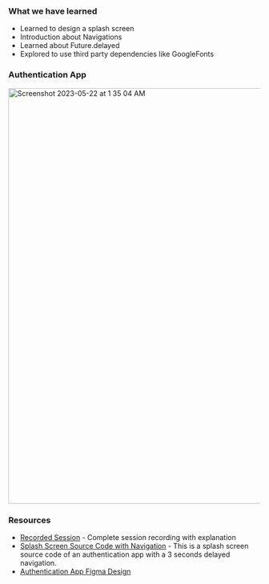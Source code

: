 
### What we have learned

- Learned to design a splash screen
- Introduction about Navigations
- Learned about Future.delayed
- Explored to use third party dependencies like GoogleFonts

### Authentication App

<img width="831" alt="Screenshot 2023-05-22 at 1 35 04 AM" src="https://github.com/msalman2890/dart-flutter-course/assets/64697477/fffe5c2c-c875-44a1-bd77-999ea9e5a466">

### Resources
- [Recorded Session](https://youtu.be/F9v_V7F7CNE) - Complete session recording with explanation
- [Splash Screen Source Code with Navigation](https://github.com/msalman2890/authentication_app_bano_qabil/tree/614c91983fc5ceef68949a28b21daa46b8b889fe) - This is a splash screen source code of an authentication app with a 3 seconds delayed navigation.
- [Authentication App Figma Design](https://www.figma.com/file/VfsObgkTLApTky9x1YelaV/Login-Signup-UI-(Community)?type=design&node-id=1%3A2&t=eQOWUAIpiBtrziSE-1)
